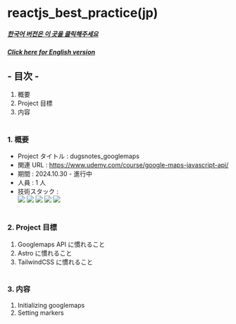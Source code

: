 # reactjs_best_practice(jp)

##### [한국어 버전은 이 곳을 클릭해주세요](README.md)

##### [Click here for English version](README_EN.md)

## - 目次 -

1. 概要
2. Project 目標
3. 内容
   </br>
   </br>

### 1. 概要

- Project タイトル : dugsnotes_googlemaps
- 関連 URL : https://www.udemy.com/course/google-maps-javascript-api/
- 期間 : 2024.10.30 - 進行中
- 人員 : 1 人
- 技術スタック : </br>
  <img src="https://img.shields.io/badge/HTML5-E34F26?style=for-the-badge&logo=HTML5&logoColor=white">
  <img src="https://img.shields.io/badge/CSS3-1572B6?style=for-the-badge&logo=CSS3&logoColor=white">
  <img src="https://img.shields.io/badge/astro-BC52EE?style=for-the-badge&logo=astro&logoColor=white">
  <img src="https://img.shields.io/badge/Typescript-3178C6?style=for-the-badge&logo=Typescript&logoColor=white">
  <img src="https://img.shields.io/badge/tailwind-06B6D4?style=for-the-badge&logo=tailwindcss&logoColor=white">
  </br>
  </br>

### 2. Project 目標

1. Googlemaps API に慣れること
2. Astro に慣れること
3. TailwindCSS に慣れること
   </br>
   </br>

### 3. 内容

1. Initializing googlemaps
2. Setting markers

